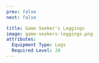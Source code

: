 ```yaml
---
prev: false
next: false

title: Game Seeker's Leggings
image: game-seekers-leggings.png
attributes:
  Equipment Type: Legs
  Required Level: 20
---
```


<MyItemComponent :item=$frontmatter />

